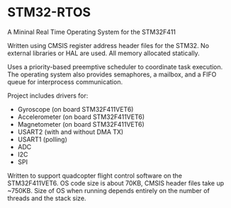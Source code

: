 # STM32-RTOS
A Mininal Real Time Operating System for the STM32F411

Written using CMSIS register address header files for the STM32.  No external libraries or HAL are used.  All memory allocated statically.

Uses a priority-based preemptive scheduler to coordinate task execution.  The operating system also provides semaphores, a mailbox, and a FIFO queue for interprocess communication.

Project includes drivers for:
* Gyroscope (on board STM32F411VET6)
* Accelerometer (on board STM32F411VET6)
* Magnetometer (on board STM32F411VET6)
* USART2 (with and without DMA TX)
* USART1 (polling)
* ADC
* I2C
* SPI

Written to support quadcopter flight control software on the STM32F411VET6.  OS code size is about 70KB, CMSIS header files take up ~750KB.  Size of OS when running depends entirely on the number of threads and the stack size.


